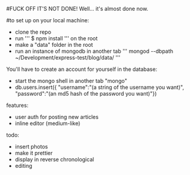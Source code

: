 #FUCK OFF IT'S NOT DONE!
Well... it's almost done now.

#to set up on your local machine:
- clone the repo
- run
'''
$ npm install
'''
on the root
- make a "data" folder in the root
- run an instance of mongodb in another tab
'''
mongod --dbpath ~/Development/express-test/blog/data/
'''

You'll have to create an account for yourself in the database:
- start the mongo shell in another tab "mongo"
- db.users.insert({ "username":"(a string of the username you want)", "password":"(an md5 hash of the password you want)"})


features:
- user auth for posting new articles
- inline editor (medium-like)

todo:
- insert photos
- make it prettier
- display in reverse chronological
- editing
